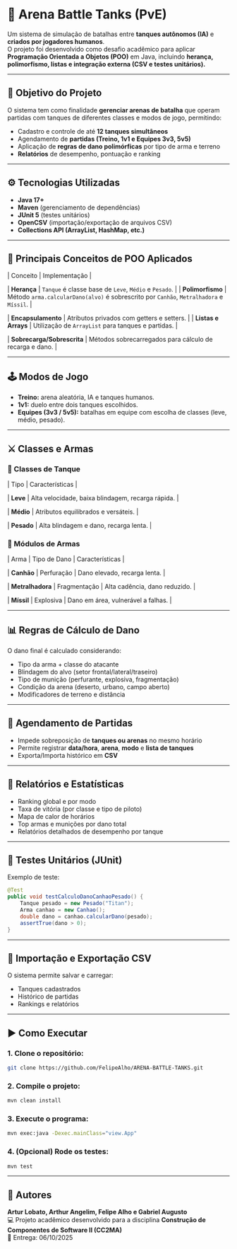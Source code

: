 # 🧱 Arena Battle Tanks (PvE)

Um sistema de simulação de batalhas entre **tanques autônomos (IA)** e **criados por jogadores humanos**.  
O projeto foi desenvolvido como desafio acadêmico para aplicar **Programação Orientada a Objetos (POO)** em Java, incluindo **herança, polimorfismo, listas e integração externa (CSV e testes unitários).**

---

## 🚀 Objetivo do Projeto

O sistema tem como finalidade **gerenciar arenas de batalha** que operam partidas com tanques de diferentes classes e modos de jogo, permitindo:

- Cadastro e controle de até **12 tanques simultâneos**  
- Agendamento de **partidas (Treino, 1v1 e Equipes 3v3, 5v5)**  
- Aplicação de **regras de dano polimórficas** por tipo de arma e terreno  
- **Relatórios** de desempenho, pontuação e ranking  

---

## ⚙️ Tecnologias Utilizadas

- **Java 17+**
- **Maven** (gerenciamento de dependências)
- **JUnit 5** (testes unitários)
- **OpenCSV** (importação/exportação de arquivos CSV)
- **Collections API (ArrayList, HashMap, etc.)**


---

## 🧠 Principais Conceitos de POO Aplicados

| Conceito | Implementação |

| **Herança** | `Tanque` é classe base de `Leve`, `Médio` e `Pesado`. |
| **Polimorfismo** | Método `arma.calcularDano(alvo)` é sobrescrito por `Canhão`, `Metralhadora` e `Míssil`. |

| **Encapsulamento** | Atributos privados com getters e setters. |
| **Listas e Arrays** | Utilização de `ArrayList` para tanques e partidas. |

| **Sobrecarga/Sobrescrita** | Métodos sobrecarregados para cálculo de recarga e dano. |

---

## 🕹️ Modos de Jogo

- **Treino:** arena aleatória, IA e tanques humanos.  
- **1v1:** duelo entre dois tanques escolhidos.  
- **Equipes (3v3 / 5v5):** batalhas em equipe com escolha de classes (leve, médio, pesado).  

---

## ⚔️ Classes e Armas

### 🛞 Classes de Tanque

| Tipo | Características |

| **Leve** | Alta velocidade, baixa blindagem, recarga rápida. |

| **Médio** | Atributos equilibrados e versáteis. |

| **Pesado** | Alta blindagem e dano, recarga lenta. |

### 🔫 Módulos de Armas

| Arma | Tipo de Dano | Características |

| **Canhão** | Perfuração | Dano elevado, recarga lenta. |

| **Metralhadora** | Fragmentação | Alta cadência, dano reduzido. |

| **Míssil** | Explosiva | Dano em área, vulnerável a falhas. |

---

## 📊 Regras de Cálculo de Dano

O dano final é calculado considerando:

- Tipo da arma + classe do atacante  
- Blindagem do alvo (setor frontal/lateral/traseiro)  
- Tipo de munição (perfurante, explosiva, fragmentação)  
- Condição da arena (deserto, urbano, campo aberto)  
- Modificadores de terreno e distância  

---

## 📅 Agendamento de Partidas

- Impede sobreposição de **tanques ou arenas** no mesmo horário  
- Permite registrar **data/hora**, **arena**, **modo** e **lista de tanques**  
- Exporta/Importa histórico em **CSV**  

---

## 🧾 Relatórios e Estatísticas

- Ranking global e por modo  
- Taxa de vitória (por classe e tipo de piloto)  
- Mapa de calor de horários  
- Top armas e munições por dano total  
- Relatórios detalhados de desempenho por tanque  

---

## 🧪 Testes Unitários (JUnit)

Exemplo de teste:

```java
@Test
public void testCalculoDanoCanhaoPesado() {
    Tanque pesado = new Pesado("Titan");
    Arma canhao = new Canhao();
    double dano = canhao.calcularDano(pesado);
    assertTrue(dano > 0);
}
```

---

## 💾 Importação e Exportação CSV

O sistema permite salvar e carregar:

- Tanques cadastrados  
- Histórico de partidas  
- Rankings e relatórios  

---

## ▶️ Como Executar

### 1. Clone o repositório:
```bash
git clone https://github.com/FelipeAlho/ARENA-BATTLE-TANKS.git
```

### 2. Compile o projeto:
```bash
mvn clean install
```

### 3. Execute o programa:
```bash
mvn exec:java -Dexec.mainClass="view.App"
```

### 4. (Opcional) Rode os testes:
```bash
mvn test
```

---

## 👤 Autores

**Artur Lobato, Arthur Angelim, Felipe Alho e Gabriel Augusto**  
💻 Projeto acadêmico desenvolvido para a disciplina **Construção de Componentes de Software II (CC2MA)**  
📅 Entrega: 06/10/2025  

